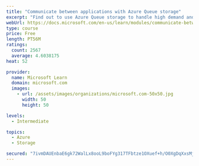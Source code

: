 ```yaml
---
title: "Communicate between applications with Azure Queue storage"
excerpt: "Find out to use Azure Queue storage to handle high demand and improve resilience in your distributed applications."
webUrl: https://docs.microsoft.com/en-us/learn/modules/communicate-between-apps-with-azure-queue-storage/
type: course
price: Free
length: PT56M
ratings:
  count: 2567
  average: 4.6038175
heat: 52

provider:
  name: Microsoft Learn
  domain: microsoft.com
  images:
    - url: /assets/images/organizations/microsoft.com-50x50.jpg
      width: 50
      height: 50

levels:
  - Intermediate

topics:
  - Azure
  - Storage

secured: "7ivmDAUEnbaE6gk72WalLx8ooL9boFYg317TFbtze1OXuef+h/O0XgDqXxsMjjcbk2cSqtOuZnzzmSmOb/r8/R7QyrJoWYAXXP4D4/2t0bbkt+LwzqhNsuvnZDwtPfkbWtfIum0NksvkOPwX3V4buTiwU8P+VbO8DAzgjWXX1+wa3usVtdL/LEgTAUxquCWXrVPwkgxSFzUr1Ynd0aCa5qYYeaYBeI6uJycYsgrCLbzz2vXH20OJWzJ89Mtiz9u/QlXwP+qitDcwPXvw29z9IM8xvzZFROJrE064BKW6RP7pvWCcZ8H7zkg5G/hKbBDh8L5FLzaNE3y6Sb09iMP+y+5E1eXPogDN21Ygg3K56o5GLZsJoyBr60gcUsRQZTA3W5SYZyx4k1lj9v4v9jj5Ds5MTCQvca9DscuHphuHBAk=;fY4kgMcwoDH5BKYeWKVD0Q=="
---
```


